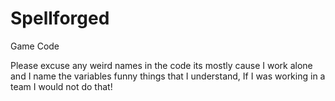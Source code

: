# Spellforged
Game Code

Please excuse any weird names in the code its mostly cause I work alone and I name the variables funny things that I understand, If I was working in a team I would not do that!
